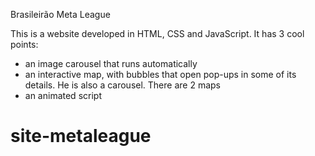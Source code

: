 ﻿Brasileirão Meta League

This is a website developed in HTML, CSS and JavaScript.
It has 3 cool points:
- an image carousel that runs automatically
- an interactive map, with bubbles that open pop-ups in some of its details. He is also a carousel. There are 2 maps
- an animated script


# site-metaleague
